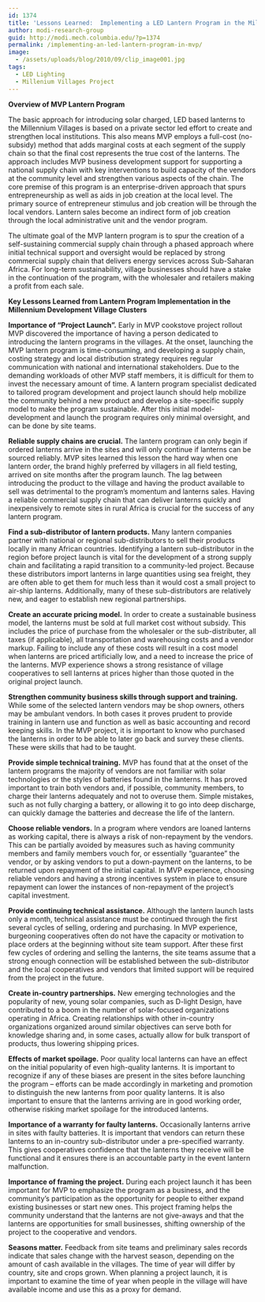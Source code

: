 ```yaml
---
id: 1374
title: 'Lessons Learned:  Implementing a LED Lantern Program in the Millennium Villages'
author: modi-research-group
guid: http://modi.mech.columbia.edu/?p=1374
permalink: /implementing-an-led-lantern-program-in-mvp/
image:
  - /assets/uploads/blog/2010/09/clip_image001.jpg
tags:
  - LED Lighting
  - Millenium Villages Project
---
```

**Overview of MVP Lantern Program** 

The basic approach for introducing solar charged, LED based lanterns to the Millennium Villages is based on a private sector led effort to create and strengthen local institutions. This also means MVP employs a full-cost (no-subsidy) method that adds marginal costs at each segment of the supply chain so that the final cost represents the true cost of the lanterns. The approach includes MVP business development support for supporting a national supply chain with key interventions to build capacity of the vendors at the community level and strengthen various aspects of the chain. The core premise of this program is an enterprise-driven approach that spurs entrepreneurship as well as aids in job creation at the local level. The primary source of entrepreneur stimulus and job creation will be through the local vendors. Lantern sales become an indirect form of job creation through the local administrative unit and the vendor program. 

The ultimate goal of the MVP lantern program is to spur the creation of a self-sustaining commercial supply chain through a phased approach where initial technical support and oversight would be replaced by strong commercial supply chain that delivers energy services across Sub-Saharan Africa. For long-term sustainability, village businesses should have a stake in the continuation of the program, with the wholesaler and retailers making a profit from each sale. 

**Key Lessons Learned from Lantern Program Implementation in the Millennium Development Village Clusters** 

**Importance of “Project Launch”.** Early in MVP cookstove project rollout MVP discovered the importance of having a person dedicated to introducing the lantern programs in the villages. At the onset, launching the MVP lantern program is time-consuming, and developing a supply chain, costing strategy and local distribution strategy requires regular communication with national and international stakeholders. Due to the demanding workloads of other MVP staff members, it is difficult for them to invest the necessary amount of time. A lantern program specialist dedicated to tailored program development and project launch should help mobilize the community behind a new product and develop a site-specific supply model to make the program sustainable. After this initial model-development and launch the program requires only minimal oversight, and can be done by site teams. 

**Reliable supply chains are crucial.** The lantern program can only begin if ordered lanterns arrive in the sites and will only continue if lanterns can be sourced reliably. MVP sites learned this lesson the hard way when one lantern order, the brand highly preferred by villagers in all field testing, arrived on site months after the program launch. The lag between introducing the product to the village and having the product available to sell was detrimental to the program’s momentum and lanterns sales. Having a reliable commercial supply chain that can deliver lanterns quickly and inexpensively to remote sites in rural Africa is crucial for the success of any lantern program. 

**Find a sub-distributor of lantern products.** Many lantern companies partner with national or regional sub-distributors to sell their products locally in many African countries. Identifying a lantern sub-distributor in the region before project launch is vital for the development of a strong supply chain and facilitating a rapid transition to a community-led project. Because these distributors import lanterns in large quantities using sea freight, they are often able to get them for much less than it would cost a small project to air-ship lanterns. Additionally, many of these sub-distributors are relatively new, and eager to establish new regional partnerships. 

**Create an accurate pricing model.** In order to create a sustainable business model, the lanterns must be sold at full market cost without subsidy. This includes the price of purchase from the wholesaler or the sub-distributer, all taxes (if applicable), all transportation and warehousing costs and a vendor markup. Failing to include any of these costs will result in a cost model when lanterns are priced artificially low, and a need to increase the price of the lanterns. MVP experience shows a strong resistance of village cooperatives to sell lanterns at prices higher than those quoted in the original project launch. 

**Strengthen community business skills through support and training.** While some of the selected lantern vendors may be shop owners, others may be ambulant vendors. In both cases it proves prudent to provide training in lantern use and function as well as basic accounting and record keeping skills. In the MVP project, it is important to know who purchased the lanterns in order to be able to later go back and survey these clients. These were skills that had to be taught. 

**Provide simple technical training.** MVP has found that at the onset of the lantern programs the majority of vendors are not familiar with solar technologies or the styles of batteries found in the lanterns. It has proved important to train both vendors and, if possible, community members, to charge their lanterns adequately and not to overuse them. Simple mistakes, such as not fully charging a battery, or allowing it to go into deep discharge, can quickly damage the batteries and decrease the life of the lantern. 

**Choose reliable vendors.** In a program where vendors are loaned lanterns as working capital, there is always a risk of non-repayment by the vendors. This can be partially avoided by measures such as having community members and family members vouch for, or essentially “guarantee” the vendor, or by asking vendors to put a down-payment on the lanterns, to be returned upon repayment of the initial capital. In MVP experience, choosing reliable vendors and having a strong incentives system in place to ensure repayment can lower the instances of non-repayment of the project’s capital investment. 

**Provide continuing technical assistance.** Although the lantern launch lasts only a month, technical assistance must be continued through the first several cycles of selling, ordering and purchasing. In MVP experience, burgeoning cooperatives often do not have the capacity or motivation to place orders at the beginning without site team support. After these first few cycles of ordering and selling the lanterns, the site teams assume that a strong enough connection will be established between the sub-distributor and the local cooperatives and vendors that limited support will be required from the project in the future. 

**Create in-country partnerships.** New emerging technologies and the popularity of new, young solar companies, such as D-light Design, have contributed to a boom in the number of solar-focused organizations operating in Africa. Creating relationships with other in-country organizations organized around similar objectives can serve both for knowledge sharing and, in some cases, actually allow for bulk transport of products, thus lowering shipping prices. 

**Effects of market spoilage.** Poor quality local lanterns can have an effect on the initial popularity of even high-quality lanterns. It is important to recognize if any of these biases are present in the sites before launching the program – efforts can be made accordingly in marketing and promotion to distinguish the new lanterns from poor quality lanterns. It is also important to ensure that the lanterns arriving are in good working order, otherwise risking market spoilage for the introduced lanterns. 

**Importance of a warranty for faulty lanterns.** Occasionally lanterns arrive in sites with faulty batteries. It is important that vendors can return these lanterns to an in-country sub-distributor under a pre-specified warranty. This gives cooperatives confidence that the lanterns they receive will be functional and it ensures there is an accountable party in the event lantern malfunction. 

**Importance of framing the project.** During each project launch it has been important for MVP to emphasize the program as a business, and the community’s participation as the opportunity for people to either expand existing businesses or start new ones. This project framing helps the community understand that the lanterns are not give-aways and that the lanterns are opportunities for small businesses, shifting ownership of the project to the cooperative and vendors. 

**Seasons matter.** Feedback from site teams and preliminary sales records indicate that sales change with the harvest season, depending on the amount of cash available in the villages. The time of year will differ by country, site and crops grown. When planning a project launch, it is important to examine the time of year when people in the village will have available income and use this as a proxy for demand.
